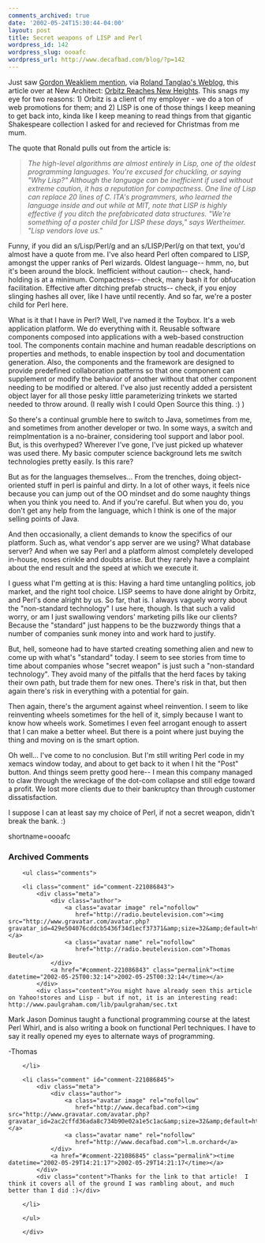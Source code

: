 ```yaml
---
comments_archived: true
date: '2002-05-24T15:30:44-04:00'
layout: post
title: Secret weapons of LISP and Perl
wordpress_id: 142
wordpress_slug: oooafc
wordpress_url: http://www.decafbad.com/blog/?p=142
---
```

<p>Just saw <a href="http://radio.weblogs.com/0106046/2002/05/24.html#a48">Gordon Weakliem mention</a>, via <a href="http://www.rolandtanglao.com/2002/05/21.html#a1965">Roland Tanglao's Weblog</a>, this article over at New Architect: <a href="http://www.newarchitectmag.com/documents/s=2286/new1015626014044/">Orbitz Reaches New Heights</a>.  This snags my eye for two reasons: 1) Orbitz is a client of my employer - we do a ton of web promotions for them; and 2) LISP is one of those things I keep meaning to get back into, kinda like I keep meaning to read things from that gigantic Shakespeare collection I asked for and recieved for Christmas from me mum.</p>
<p>The quote that Ronald pulls out from the article is:<blockquote><i>The high-level algorithms are almost entirely in Lisp, one of the oldest programming languages. You're excused for chuckling, or saying "Why Lisp?" Although the language can be inefficient if used without extreme caution, it has a reputation for compactness. One line of Lisp can replace 20 lines of C. ITA's programmers, who learned the language inside and out while at MIT, note that LISP is highly effective if you ditch the prefabricated data structures. "We're something of a poster child for LISP these days," says Wertheimer. "Lisp vendors love us."</i></blockquote>Funny, if you did an s/Lisp/Perl/g and an s/LISP/Perl/g on that text, you'd almost have a quote from me.  I've also heard Perl often compared to LISP, amongst the upper ranks of Perl wizards.  Oldest language-- hmm, no, but it's been around the block.  Inefficient without caution-- check, hand-holding is at a minimum.  Compactness-- check, many bash it for obfucation facilitation.  Effective after ditching prefab structs-- check, if you enjoy slinging hashes all over, like I have until recently.  And so far, we're a poster child for Perl here.</p>
<p>What is it that I have in Perl?  Well, I've named it the Toybox.  It's a web application platform.  We do everything with it.  Reusable software components composed into applications with a web-based construction tool.  The components contain machine and human readable descriptions on properties and methods, to enable inspection by tool and documentation generation.  Also, the components and the framework are designed to provide predefined collaboration patterns so that one component can supplement or modify the behavior of another without that other component needing to be modified or altered.  I've also just recently added a persistent object layer for all those pesky little parameterizing trinkets we started needed to throw around.  (I really wish I could Open Source this thing. :) )</p>
<p>So there's a continual grumble here to switch to Java, sometimes from me, and sometimes from another developer or two.  In some ways, a switch and reimplmentation is a no-brainer, considering tool support and labor pool.  But, is this overhyped?  Wherever I've gone, I've just picked up whatever was used there.  My basic computer science background lets me switch technologies pretty easily.  Is this rare?</p>
<p>But as for the languages themselves... From the trenches, doing object-oriented stuff in perl is painful and dirty.  In a lot of other ways, it feels nice because you can jump out of the OO mindset and do some naughty things when you think you need to.  And if you're careful.  But when you do, you don't get any help from the language, which I think is one of the major selling points of Java.</p>
<p>And then occasionally, a client demands to know the specifics of our platform.  Such as, what vendor's app server are we using?  What database server?  And when we say Perl and a platform almost completely developed in-house, noses crinkle and doubts arise.  But they rarely have a complaint about the end result and the speed at which we execute it.</p>
<p>I guess what I'm getting at is this:  Having a hard time untangling politics, job market, and the right tool choice.  LISP seems to have done alright by Orbitz, and Perl's done alright by us.  So far, that is.  I always vaguely worry about the "non-standard technology" I use here, though.  Is that such a valid worry, or am I just swallowing vendors' marketing pills like our clients?  Because the "standard" just happens to be the buzzwordy things that a number of companies sunk money into and work hard to justify.</p>
<p>But, hell, someone had to have started creating something alien and new to come up with what's "standard" today.  I seem to see stories from time to time about companies whose "secret weapon" is just such a "non-standard technology".  They avoid many of the pitfalls that the herd faces by taking their own path, but trade them for new ones.  There's risk in that, but then again there's risk in everything with a potential for gain.</p>
<p>Then again, there's the argument against wheel reinvention.  I seem to like reinventing wheels sometimes for the hell of it, simply because I want to know how wheels work.  Sometimes I even feel arrogant enough to assert that I can make a better wheel.  But there is a point where just buying the thing and moving on is the smart option.</p>
<p>Oh well...  I've come to no conclusion.  But I'm still writing Perl code in my xemacs window today, and about to get back to it when I hit the "Post" button.  And things seem pretty good here-- I mean this company managed to claw through the wreckage of the dot-com collapse and still edge toward a profit.  We lost more clients due to their bankruptcy than through customer dissatisfaction. </p>
<p>I suppose I can at least say my choice of Perl, if not a secret weapon, didn't break the bank.  :)</p>
<!--more-->
shortname=oooafc

<div id="comments" class="comments archived-comments">
            <h3>Archived Comments</h3>
            
        <ul class="comments">
            
        <li class="comment" id="comment-221086843">
            <div class="meta">
                <div class="author">
                    <a class="avatar image" rel="nofollow" 
                       href="http://radio.beutelevision.com"><img src="http://www.gravatar.com/avatar.php?gravatar_id=429e504076cddcb5436f34d1ecf37371&amp;size=32&amp;default=http://mediacdn.disqus.com/1320279820/images/noavatar32.png"/></a>
                    <a class="avatar name" rel="nofollow" 
                       href="http://radio.beutelevision.com">Thomas Beutel</a>
                </div>
                <a href="#comment-221086843" class="permalink"><time datetime="2002-05-25T00:32:14">2002-05-25T00:32:14</time></a>
            </div>
            <div class="content">You might have already seen this article on Yahoo!stores and Lisp - but if not, it is an interesting read: http://www.paulgraham.com/lib/paulgraham/sec.txt

Mark Jason Dominus taught a functional programming course at the latest Perl Whirl, and is also writing a book on functional Perl techniques. I have to say it really opened my eyes to alternate ways of programming.

-Thomas</div>
            
        </li>
    
        <li class="comment" id="comment-221086845">
            <div class="meta">
                <div class="author">
                    <a class="avatar image" rel="nofollow" 
                       href="http://www.decafbad.com"><img src="http://www.gravatar.com/avatar.php?gravatar_id=2ac2cffd36ada8c734b90e02a1e5c1ac&amp;size=32&amp;default=http://mediacdn.disqus.com/1320279820/images/noavatar32.png"/></a>
                    <a class="avatar name" rel="nofollow" 
                       href="http://www.decafbad.com">l.m.orchard</a>
                </div>
                <a href="#comment-221086845" class="permalink"><time datetime="2002-05-29T14:21:17">2002-05-29T14:21:17</time></a>
            </div>
            <div class="content">Thanks for the link to that article!  I think it covers all of the ground I was rambling about, and much better than I did :)</div>
            
        </li>
    
        </ul>
    
        </div>
    
